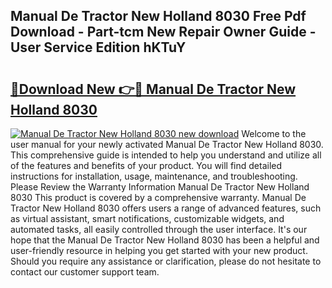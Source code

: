 ## Manual De Tractor New Holland 8030 Free Pdf Download - Part-tcm New Repair Owner Guide - User Service Edition hKTuY

# <h2><a href="http://bc94849.oget.top/?id=Manual+De+Tractor+New+Holland+8030">🔗Download New 👉🔴 Manual De Tractor New Holland 8030</a></h2>

[![Manual De Tractor New Holland 8030 new download](https://i.imgur.com/5g1atiW.png)](http://bc94849.oget.top/?id=Manual+De+Tractor+New+Holland+8030)
Welcome to the user manual for your newly activated Manual De Tractor New Holland 8030. This comprehensive guide is intended to help you understand and utilize all of the features and benefits of your product. You will find detailed instructions for installation, usage, maintenance, and troubleshooting. Please Review the Warranty Information Manual De Tractor New Holland 8030 This product is covered by a comprehensive warranty. Manual De Tractor New Holland 8030 offers users a range of advanced features, such as virtual assistant, smart notifications, customizable widgets, and automated tasks, all easily controlled through the user interface. It's our hope that the Manual De Tractor New Holland 8030 has been a helpful and user-friendly resource in helping you get started with your new product. Should you require any assistance or clarification, please do not hesitate to contact our customer support team.
